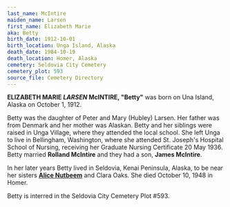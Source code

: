```yaml
---
last_name: McIntire
maiden_name: Larsen
first_name: Elizabeth Marie
aka: Betty
birth_date: 1912-10-01
birth_location: Unga Island, Alaska
death_date: 1984-10-19
death_location: Homer, Alaska
cemetery: Seldovia City Cemetery
cemetery_plot: 593
source_file: Cemetery Directory
---
```

**ELIZABETH MARIE *LARSEN* McINTIRE, "Betty"** was born on Una Island, Alaska on October 1, 1912.  

Betty was the daughter of Peter and Mary (Hubley) Larsen. Her father was from Denmark and her mother was Alaskan. Betty and her siblings were raised in Unga Village, where they attended the local school. She left Unga to live in Bellingham, Washington, where she attended St. Joseph's Hospital School of Nursing, receiving her Graduate Nursing Certificate 20 May 1936. Betty married **Rolland McIntire** and they had a son, **James McIntire**.

In her later years Betty lived in Seldovia, Kenai Peninsula, Alaska, to be near her sisters [**Alice Nutbeem**](./Nutbeem_Alice.md) and Clara Oaks. She died October 10, 1948 in Homer.

Betty is interred in the Seldovia City Cemetery Plot #593.

